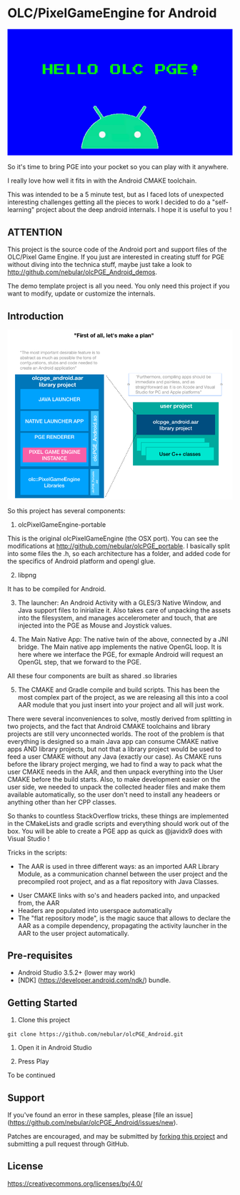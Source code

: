 OLC/PixelGameEngine for Android 
===============================
![screenshot](doc/screen2.png)

So it's time to bring PGE into your pocket so you can play with it anywhere.

I really love how well it fits in with the Android CMAKE toolchain. 

This was intended to be a 5 minute test, but as I faced lots of unexpected interesting challenges  getting all the pieces to work I decided to do a "self-learning" project about the deep android internals.
I hope it is useful to you !


ATTENTION
---------
This project is the source code of the Android port and support files of the OLC/Pixel Game Engine.
If you just are interested in creating stuff for PGE without diving into the technica stuff, maybe just
take a look to http://github.com/nebular/olcPGE_Android_demos.

The demo template project is all you need. You only need this project if you want to modify, update or customize  the internals.


Introduction
------------
![screenshot](doc/screen3.png)

So this project has several components:

1) olcPixelGameEngine-portable

This is the original olcPixelGameEngine (the OSX port). You can see the modifications at 
http://github.com/nebular/olcPGE_portable. I basically split into some files the .h, so
each architecture has a folder, and added code for the specifics of Android platform and opengl glue.

2) libpng

It has to be compiled for Android.

3) The launcher: An Android Activity with a GLES/3 Native Window, and Java support files to inirialize it.
   Also takes care of unpacking the assets into the filesystem, and manages accelerometer and touch, that are injected into the PGE as Mouse and Joystick values.

4) The Main Native App: The native twin of the above, connected by a JNI bridge.  The Main native 
app implements the native OpenGL loop. It is here where we interface the PGE, for exmaple Android 
will request an OpenGL step, that we forward to the PGE.

All these four components are built as shared .so libraries

5) The CMAKE and Gradle compile and build scripts. This has been the most complex part of the project, as we are releasing all this into a cool AAR
module that you just insert into your project and all will just work.

There were several inconveniences to solve, mostly derived from splitting in two projects, and the fact that Android CMAKE toolchains and library projects are still very unconnected worlds. 
The root of the problem  is that everything is designed so a main Java app can consume CMAKE native apps AND library projects, but not that a library
project would be used to feed a user CMAKE without any Java (exactly our case). As CMAKE runs before the library project merging, we had to find a way
to pack what the user CMAKE needs in the AAR, and then unpack everything into the User CMAKE before the build starts. Also, to make development easier on the user side,
we needed to unpack the collected header files and make them available automatically, so the user don't need to install any headeers or anything
other than her CPP classes. 

So thanks to countless StackOverflow tricks, these things are implemented in the CMakeLists and gradle scripts and everything should work
out of the box. You will be able to create a PGE app as quick as @javidx9 does with Visual Studio !

Tricks in the scripts:
- The AAR is used in three different ways: as an imported AAR Library Module, as a communication channel between the user project and the precompiled root project, and as a flat repository with Java Classes.
* User CMAKE links with so's and headers packed into, and unpacked from, the AAR
* Headers are populated into userspace automatically
* The "flat repository mode",  is the magic sauce that allows to declare the AAR as a compile dependency, propagating the activity launcher in the AAR to the user project automatically.

Pre-requisites
--------------
- Android Studio 3.5.2+ (lower may work)
- [NDK] (https://developer.android.com/ndk/) bundle.

Getting Started
---------------
1. Clone this project

`git clone https://github.com/nebular/olcPGE_Android.git
`
1. Open it in Android Studio

1. Press Play

To be continued

Support
-------
If you've found an error in these samples, please [file an issue] (https://github.com/nebular/olcPGE_Android/issues/new).

Patches are encouraged, and may be submitted by [forking this project](https://github.com/nebular/olcPGE_Android/fork) and submitting a pull request through GitHub.

License
-------

https://creativecommons.org/licenses/by/4.0/
